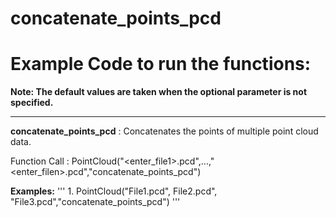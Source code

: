 # concatenate\_points\_pcd

# Example Code to run the functions:

**Note: The default values are taken when the optional parameter is not specified.**
___

__concatenate\_points\_pcd__ : Concatenates the points of multiple point cloud data.

Function Call : PointCloud("<enter\_file1>.pcd",...,"<enter\_filen>.pcd","concatenate\_points\_pcd")

__Examples:__
'''
		1. PointCloud("File1.pcd", File2.pcd", "File3.pcd","concatenate\_points\_pcd")
'''
